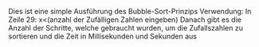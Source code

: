 Dies ist eine simple Ausführung des Bubble-Sort-Prinzips
Verwendung: In Zeile 29:  x<(anzahl der Zufälligen Zahlen eingeben)
Danach gibt es die Anzahl der Schritte, welche gebraucht wurden, um die Zufallszahlen zu sortieren und die Zeit in Millisekunden und Sekunden aus

